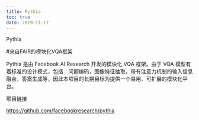```yaml
---
title: Pythia
toc: true
date: 2019-11-17
---
```

Pythia

#来自FAIR的模块化VQA框架



Pythia 是由 Facebook AI Research 开发的模块化 VQA 框架。由于 VQA 模型有着标准的设计模式，包括：问题编码，图像特征抽取，带有注意力机制的输入信息融合，答案生成等，因此本项目的长期目标为提供一个易用、可扩展的模块化平台。





项目链接

https://github.com/facebookresearch/pythia
